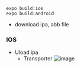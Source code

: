 ```
expo build:ios
expo build:android
```
- download ipa, abb file 

### IOS
- Uload ipa 
  - Transporter
  ![image](https://user-images.githubusercontent.com/5827617/90590311-32a6ad80-e21b-11ea-8c81-db4005923e4d.png)
